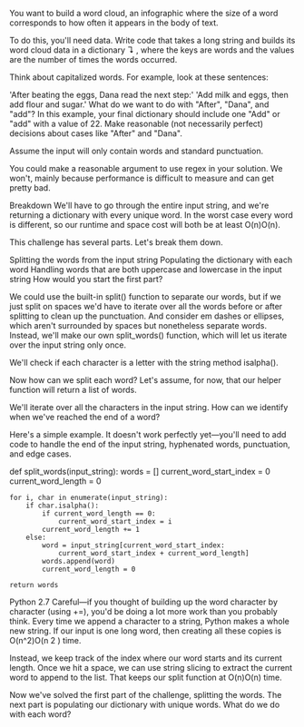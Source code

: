 You want to build a word cloud, an infographic where the size of a word corresponds to how often it appears in the body of text.

To do this, you'll need data. Write code that takes a long string and builds its word cloud data in a dictionary ↴ , where the keys are words and the values are the number of times the words occurred.

Think about capitalized words. For example, look at these sentences:

  'After beating the eggs, Dana read the next step:'
'Add milk and eggs, then add flour and sugar.'
What do we want to do with "After", "Dana", and "add"? In this example, your final dictionary should include one "Add" or "add" with a value of 22. Make reasonable (not necessarily perfect) decisions about cases like "After" and "Dana".

Assume the input will only contain words and standard punctuation.

You could make a reasonable argument to use regex in your solution. We won't, mainly because performance is difficult to measure and can get pretty bad.

Breakdown
We'll have to go through the entire input string, and we're returning a dictionary with every unique word. In the worst case every word is different, so our runtime and space cost will both be at least O(n)O(n).

This challenge has several parts. Let's break them down.

Splitting the words from the input string
Populating the dictionary with each word
Handling words that are both uppercase and lowercase in the input string
How would you start the first part?

We could use the built-in split() function to separate our words, but if we just split on spaces we'd have to iterate over all the words before or after splitting to clean up the punctuation. And consider em dashes or ellipses, which aren't surrounded by spaces but nonetheless separate words. Instead, we'll make our own split_words() function, which will let us iterate over the input string only once.

We'll check if each character is a letter with the string method isalpha().

Now how can we split each word? Let's assume, for now, that our helper function will return a list of words.

We'll iterate over all the characters in the input string. How can we identify when we've reached the end of a word?

Here's a simple example. It doesn't work perfectly yet—you'll need to add code to handle the end of the input string, hyphenated words, punctuation, and edge cases.

  def split_words(input_string):
    words = []
    current_word_start_index = 0
    current_word_length = 0

    for i, char in enumerate(input_string):
        if char.isalpha():
            if current_word_length == 0:
                current_word_start_index = i
            current_word_length += 1
        else:
            word = input_string[current_word_start_index:
                current_word_start_index + current_word_length]
            words.append(word)
            current_word_length = 0

    return words

Python 2.7
Careful—if you thought of building up the word character by character (using +=), you'd be doing a lot more work than you probably think. Every time we append a character to a string, Python makes a whole new string. If our input is one long word, then creating all these copies is O(n^2)O(n 
2
 ) time.

Instead, we keep track of the index where our word starts and its current length. Once we hit a space, we can use string slicing to extract the current word to append to the list. That keeps our split function at O(n)O(n) time.

Now we've solved the first part of the challenge, splitting the words. The next part is populating our dictionary with unique words. What do we do with each word?
